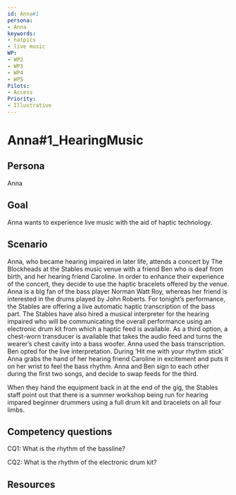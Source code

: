 ```yaml
---
id: Anna#1
persona: 
- Anna
keywords: 
- hatpics
- live music
WP:
- WP2
- WP3
- WP4
- WP5
Pilots:
- Access
Priority:
- Illustrative
---
```

# Anna#1_HearingMusic

## Persona
Anna

## Goal
Anna wants to experience live music with the aid of haptic technology.

## Scenario  
Anna, who became hearing impaired in later life, attends a concert by The Blockheads at the Stables music venue with a friend Ben who is deaf from birth, and her hearing friend Caroline. In order to enhance their experience of the concert, they decide to use the haptic bracelets offered by the venue. Anna is a big fan of the bass player Norman Watt Roy, whereas  her friend is interested in the drums played by John Roberts. For tonight’s performance, the Stables are offering a live automatic haptic transcription of the bass part. The Stables have also hired a musical interpreter for the hearing impaired who will be communicating the overall performance using an electronic drum kit from which a haptic feed is available. As a third option, a chest-worn transducer is available that takes the audio feed and turns the wearer’s chest cavity into a bass woofer. Anna used the bass transcription. Ben opted for the live interpretation. During ‘Hit me with your rhythm stick’ Anna grabs the hand of her hearing friend Caroline in excitement and puts it on her wrist to feel the bass rhythm. Anna and Ben sign to each other during the first two songs, and decide to swap feeds for the third. 

When they hand the equipment back in at the end of the gig, the Stables staff point out that there is a summer  workshop being run for hearing impared beginner drummers using a full drum kit and bracelets on all four limbs.

## Competency questions 

CQ1: What is the rhythm of the bassline?

CQ2: What is the rhythm of the electronic drum kit?

## Resources

